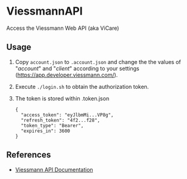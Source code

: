 # ViessmannAPI
Access the Viessmann Web API (aka ViCare)

## Usage

1. Copy `account.json` to `.account.json` and change the the values of "_account_" and "_client_"
   according to your settings (https://app.developer.viessmann.com/).
2. Execute `./login.sh` to obtain the authorization token.
3. The token is stored within .token.json

    ```
    {
      "access_token": "eyJlbmMi...VP8g",
      "refresh_token": "4f2...f28",
      "token_type": "Bearer",
      "expires_in": 3600
    }
    ```

## References

-  [Viessmann API Documentation](https://documentation.viessmann.com/static/getting-started)
